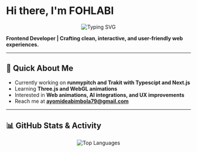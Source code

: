 # Hi there, I'm FOHLABI

<div align="center">
  <img src="https://readme-typing-svg.herokuapp.com?font=Fira+Code&pause=1000&color=2F81F7&center=true&vCenter=true&width=435&lines=Frontend+Software+Engineer;Crafting+clean%2C+interactive%2C+and;user-friendly+web+experiences" alt="Typing SVG" />
</div>

**Frontend Developer | Crafting clean, interactive, and user-friendly web experiences.**

---

## 🚀 Quick About Me

-  Currently working on **runmypitch and Trakit with Typescipt and Next.js**
-  Learning **Three.js and WebGL animations**
-  Interested in **Web animations, AI integrations, and UX improvements**
-  Reach me at **[ayomideabimbola79@gmail.com](ayomideabimbola@gmail.com)**

---

## 📊 GitHub Stats & Activity

<div align="center">
  <img src="https://github-readme-stats.vercel.app/api/top-langs/?username=fohalabi&layout=compact&theme=dark&hide_border=true" alt="Top Languages" />
</div>
